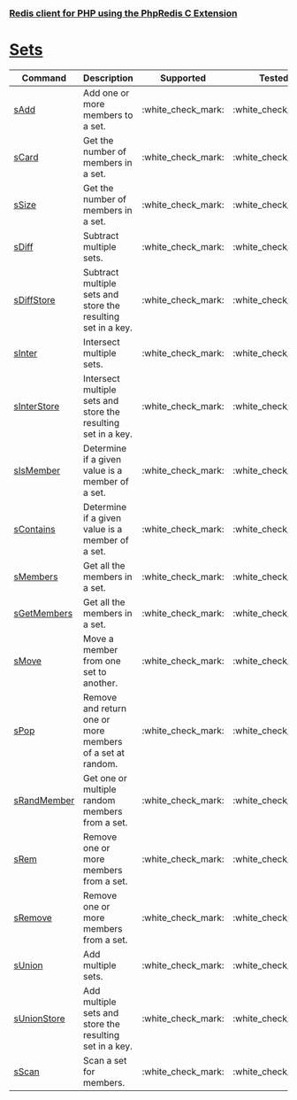 ### [Redis client for PHP using the PhpRedis C Extension](../README.md)
# [Sets](docs/sets.md)

|Command                    |Description                                                    |Supported  |Tested     |Class/Trait    |Method         |
|---                        |---                                                            |:-:        |:-:        |---            |---            |
|[sAdd](#sAdd)              |Add one or more members to a set.                              |:white\_check\_mark:        |:white\_check\_mark:        |Sets           |sAdd           |
|[sCard](#sCard)            |Get the number of members in a set.                            |:white\_check\_mark:        |:white\_check\_mark:        |Sets           |sCard          |
|[sSize](#sSize)            |Get the number of members in a set.                            |:white\_check\_mark:        |:white\_check\_mark:        |Sets           |sSize          |
|[sDiff](#sDiff)            |Subtract multiple sets.                                        |:white\_check\_mark:        |:white\_check\_mark:        |Sets           |sDiff          |
|[sDiffStore](#sDiffStore)  |Subtract multiple sets and store the resulting set in a key.   |:white\_check\_mark:        |:white\_check\_mark:        |Sets           |sDiffStore     |
|[sInter](#sInter)          |Intersect multiple sets.                                       |:white\_check\_mark:        |:white\_check\_mark:        |Sets           |sInter         |
|[sInterStore](#sInterStore)|Intersect multiple sets and store the resulting set in a key.  |:white\_check\_mark:        |:white\_check\_mark:        |Sets           |sInterStore    |
|[sIsMember](#sIsMember)    |Determine if a given value is a member of a set.               |:white\_check\_mark:        |:white\_check\_mark:        |Sets           |sIsMember      |
|[sContains](#sContains)    |Determine if a given value is a member of a set.               |:white\_check\_mark:        |:white\_check\_mark:        |Sets           |sContains      |
|[sMembers](#sMembers)      |Get all the members in a set.                                  |:white\_check\_mark:        |:white\_check\_mark:        |Sets           |sMembers       |
|[sGetMembers](#sGetMembers)|Get all the members in a set.                                  |:white\_check\_mark:        |:white\_check\_mark:        |Sets           |sGetMembers    |
|[sMove](#sMove)            |Move a member from one set to another.                         |:white\_check\_mark:        |:white\_check\_mark:        |Sets           |sMove          |
|[sPop](#sPop)              |Remove and return one or more members of a set at random.      |:white\_check\_mark:        |:white\_check\_mark:        |Sets           |sPop           |
|[sRandMember](#sRandMember)|Get one or multiple random members from a set.                 |:white\_check\_mark:        |:white\_check\_mark:        |Sets           |sRandMember    |
|[sRem](#sRem)              |Remove one or more members from a set.                         |:white\_check\_mark:        |:white\_check\_mark:        |Sets           |sRem           |
|[sRemove](#sRemove)        |Remove one or more members from a set.                         |:white\_check\_mark:        |:white\_check\_mark:        |Sets           |sRemove        |
|[sUnion](#sUnion)          |Add multiple sets.                                             |:white\_check\_mark:        |:white\_check\_mark:        |Sets           |sUnion         |
|[sUnionStore](#sUnionStore)|Add multiple sets and store the resulting set in a key.        |:white\_check\_mark:        |:white\_check\_mark:        |Sets           |sUnionStore    |
|[sScan](#sScan)            |Scan a set for members.                                        |:white\_check\_mark:        |:white\_check\_mark:        |Sets           |sScan          |
